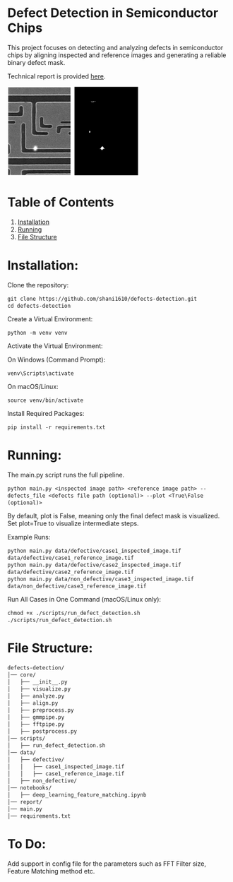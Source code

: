 # Defect Detection in Semiconductor Chips

This project focuses on detecting and analyzing defects in semiconductor chips by aligning inspected and reference images and generating a reliable binary defect mask.

Technical report is provided [here](https://github.com/shani1610/defects-detection/tree/main/report).

<img src="./report/images/intro.png" alt="drawing" width="300"/> 

# Table of Contents

1. [Installation](#installation)
2. [Running](#running)
3. [File Structure](#file-structure)

# Installation:

Clone the repository:

```
git clone https://github.com/shani1610/defects-detection.git
cd defects-detection
```

Create a Virtual Environment:

```
python -m venv venv
```

Activate the Virtual Environment:

On Windows (Command Prompt):

```
venv\Scripts\activate
```

On macOS/Linux:

```
source venv/bin/activate
```

Install Required Packages:

```
pip install -r requirements.txt
```

# Running:

The main.py script runs the full pipeline.

```
python main.py <inspected image path> <reference image path> --defects_file <defects file path (optional)> --plot <True\False (optional)> 
```

By default, plot is False, meaning only the final defect mask is visualized. Set plot=True to visualize intermediate steps.

Example Runs:

```
python main.py data/defective/case1_inspected_image.tif data/defective/case1_reference_image.tif
python main.py data/defective/case2_inspected_image.tif data/defective/case2_reference_image.tif
python main.py data/non_defective/case3_inspected_image.tif data/non_defective/case3_reference_image.tif
```

Run All Cases in One Command (macOS/Linux only):

```
chmod +x ./scripts/run_defect_detection.sh
./scripts/run_defect_detection.sh
```

# File Structure:

```
defects-detection/
│── core/
│   ├── __init__.py
│   ├── visualize.py
│   ├── analyze.py
│   ├── align.py
│   ├── preprocess.py
│   ├── gmmpipe.py
│   ├── fftpipe.py
│   ├── postprocess.py
│── scripts/
│   ├── run_defect_detection.sh
│── data/
│   ├── defective/
│   │   ├── case1_inspected_image.tif
│   │   ├── case1_reference_image.tif
│   ├── non_defective/
│── notebooks/
│   ├── deep_learning_feature_matching.ipynb
│── report/
│── main.py
│── requirements.txt
```

# To Do: 

Add support in config file for the parameters such as FFT Filter size, Feature Matching method etc. 

